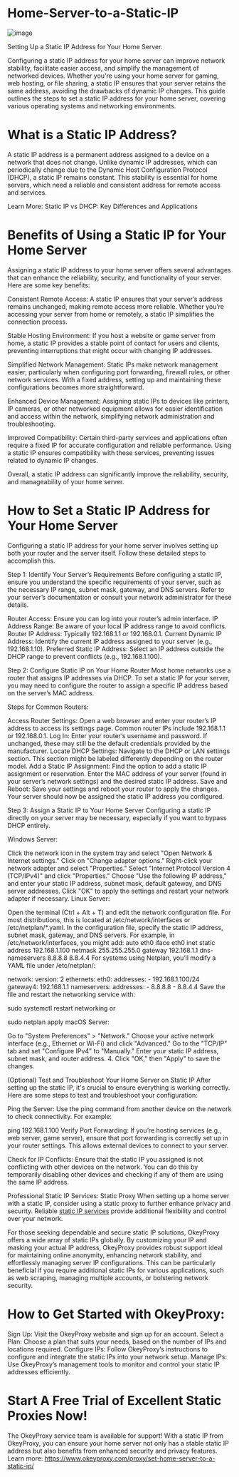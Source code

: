 # Home-Server-to-a-Static-IP
![image](https://github.com/user-attachments/assets/91c16aad-84b1-403d-9f55-1a89673b2df0)

Setting Up a Static IP Address for Your Home Server.

Configuring a static IP address for your home server can improve network stability, facilitate easier access, and simplify the management of networked devices. Whether you're using your home server for gaming, web hosting, or file sharing, a static IP ensures that your server retains the same address, avoiding the drawbacks of dynamic IP changes. This guide outlines the steps to set a static IP address for your home server, covering various operating systems and networking environments.

# What is a Static IP Address?
A static IP address is a permanent address assigned to a device on a network that does not change. Unlike dynamic IP addresses, which can periodically change due to the Dynamic Host Configuration Protocol (DHCP), a static IP remains constant. This stability is essential for home servers, which need a reliable and consistent address for remote access and services.

Learn More: Static IP vs DHCP: Key Differences and Applications

# Benefits of Using a Static IP for Your Home Server
Assigning a static IP address to your home server offers several advantages that can enhance the reliability, security, and functionality of your server. Here are some key benefits:

Consistent Remote Access: A static IP ensures that your server’s address remains unchanged, making remote access more reliable. Whether you’re accessing your server from home or remotely, a static IP simplifies the connection process.

Stable Hosting Environment: If you host a website or game server from home, a static IP provides a stable point of contact for users and clients, preventing interruptions that might occur with changing IP addresses.

Simplified Network Management: Static IPs make network management easier, particularly when configuring port forwarding, firewall rules, or other network services. With a fixed address, setting up and maintaining these configurations becomes more straightforward.

Enhanced Device Management: Assigning static IPs to devices like printers, IP cameras, or other networked equipment allows for easier identification and access within the network, simplifying network administration and troubleshooting.

Improved Compatibility: Certain third-party services and applications often require a fixed IP for accurate configuration and reliable performance. Using a static IP ensures compatibility with these services, preventing issues related to dynamic IP changes.

Overall, a static IP address can significantly improve the reliability, security, and manageability of your home server.

# How to Set a Static IP Address for Your Home Server
Configuring a static IP address for your home server involves setting up both your router and the server itself. Follow these detailed steps to accomplish this.

Step 1: Identify Your Server’s Requirements
Before configuring a static IP, ensure you understand the specific requirements of your server, such as the necessary IP range, subnet mask, gateway, and DNS servers. Refer to your server’s documentation or consult your network administrator for these details.

Router Access: Ensure you can log into your router’s admin interface.
IP Address Range: Be aware of your local IP address range to avoid conflicts.
Router IP Address: Typically 192.168.1.1 or 192.168.0.1.
Current Dynamic IP Address: Identify the current IP address assigned to your server (e.g., 192.168.1.10).
Preferred Static IP Address: Select an IP address outside the DHCP range to prevent conflicts (e.g., 192.168.1.100).

Step 2: Configure Static IP on Your Home Router
Most home networks use a router that assigns IP addresses via DHCP.
To set a static IP for your server, you may need to configure the router to assign a specific IP address based on the server’s MAC address.

Steps for Common Routers:

Access Router Settings: Open a web browser and enter your router’s IP address to access its settings page. Common router IPs include 192.168.1.1 or 192.168.0.1.
Log In: Enter your router’s username and password. If unchanged, these may still be the default credentials provided by the manufacturer.
Locate DHCP Settings: Navigate to the DHCP or LAN settings section. This section might be labeled differently depending on the router model.
Add a Static IP Assignment: Find the option to add a static IP assignment or reservation. Enter the MAC address of your server (found in your server’s network settings) and the desired static IP address.
Save and Reboot: Save your settings and reboot your router to apply the changes. Your server should now be assigned the static IP address you configured.

Step 3: Assign a Static IP to Your Home Server
Configuring a static IP directly on your server may be necessary, especially if you want to bypass DHCP entirely.

Windows Server:

Click the network icon in the system tray and select "Open Network & Internet settings."
Click on "Change adapter options."
Right-click your network adapter and select "Properties."
Select "Internet Protocol Version 4 (TCP/IPv4)" and click "Properties."
Choose "Use the following IP address," and enter your static IP address, subnet mask, default gateway, and DNS server addresses.
Click "OK" to apply the settings and restart your network adapter if necessary.
Linux Server:

Open the terminal (Ctrl + Alt + T) and edit the network configuration file. For most distributions, this is located at /etc/network/interfaces or /etc/netplan/*.yaml.
In the configuration file, specify the static IP address, subnet mask, gateway, and DNS servers. For example, in /etc/network/interfaces, you might add:
auto eth0
iface eth0 inet static
    address 192.168.1.100
    netmask 255.255.255.0
    gateway 192.168.1.1
    dns-nameservers 8.8.8.8 8.8.4.4
For systems using Netplan, you’ll modify a YAML file under /etc/netplan/:

network:
  version: 2
  ethernets:
    eth0:
      addresses:
        - 192.168.1.100/24
      gateway4: 192.168.1.1
      nameservers:
        addresses:
          - 8.8.8.8
          - 8.8.4.4
Save the file and restart the networking service with:

sudo systemctl restart networking
or

sudo netplan apply
macOS Server:

Go to "System Preferences" > "Network."
Choose your active network interface (e.g., Ethernet or Wi-Fi) and click "Advanced."
Go to the "TCP/IP" tab and set "Configure IPv4" to "Manually." Enter your static IP address, subnet mask, and router address.
4. Click "OK," then "Apply" to save the changes.

(Optional) Test and Troubleshoot Your Home Server on Static IP
After setting up the static IP, it's crucial to ensure everything is working correctly. Here are some steps to test and troubleshoot your configuration:

Ping the Server: Use the ping command from another device on the network to check connectivity. For example:

ping 192.168.1.100
Verify Port Forwarding: If you’re hosting services (e.g., web server, game server), ensure that port forwarding is correctly set up in your router settings. This allows external devices to connect to your server.

Check for IP Conflicts: Ensure that the static IP you assigned is not conflicting with other devices on the network. You can do this by temporarily disabling other devices and checking if any of them are using the same IP address.

Professional Static IP Services: Static Proxy
When setting up a home server with a static IP, consider using a static proxy to further enhance privacy and security. Reliable [static IP services](https://www.okeyproxy.com/en/static-residential-proxies) provide additional flexibility and control over your network.

For those seeking dependable and secure static IP solutions, OkeyProxy offers a wide array of static IPs globally. By customizing your IP and masking your actual IP address, OkeyProxy provides robust support ideal for maintaining online anonymity, enhancing network stability, and effortlessly managing server IP configurations. This can be particularly beneficial if you require additional static IPs for various applications, such as web scraping, managing multiple accounts, or bolstering network security.

# How to Get Started with OkeyProxy:
Sign Up: Visit the OkeyProxy website and sign up for an account.
Select a Plan: Choose a plan that suits your needs, based on the number of IPs and locations required.
Configure IPs: Follow OkeyProxy’s instructions to configure and integrate the static IPs into your network setup.
Manage IPs: Use OkeyProxy’s management tools to monitor and control your static IP addresses efficiently.

# Start A Free Trial of Excellent Static Proxies Now!
The OkeyProxy service team is available for support! With a static IP from OkeyProxy, you can ensure your home server not only has a stable static IP address but also benefits from enhanced security and privacy features.
Learn more: https://www.okeyproxy.com/proxy/set-home-server-to-a-static-ip/
